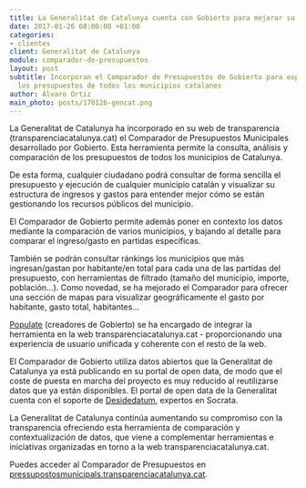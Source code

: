 ```yaml
---
title: La Generalitat de Catalunya cuenta con Gobierto para mejorar su portal de transparencia
date: 2017-01-26 08:00:00 +01:00
categories:
- clientes
client: Generalitat de Catalunya
module: comparador-de-presupuestos
layout: post
subtitle: Incorporan el Comparador de Presupuestos de Gobierto para explorar y analizar
  los presupuestos de todos los municipios catalanes
author: Álvaro Ortiz
main_photo: posts/170126-gencat.png
---
```


La Generalitat de Catalunya ha incorporado en su web de transparencia (transparenciacatalunya.cat) el Comparador de Presupuestos Municipales desarrollado por Gobierto. Esta herramienta permite la consulta, análisis y comparación de los presupuestos de todos los municipios de Catalunya.

De esta forma, cualquier ciudadano podrá consultar de forma sencilla el presupuesto y ejecución de cualquier municipio catalán y visualizar su estructura de ingresos y gastos para entender mejor cómo se están gestionando los recursos públicos del municipio.

El Comparador de Gobierto permite además poner en contexto los datos mediante la comparación de varios municipios, y bajando al detalle para comparar el ingreso/gasto en partidas específicas.

También se podrán consultar ránkings los municipios que más ingresan/gastan por habitante/en total para cada una de las partidas del presupuesto, con herramientas de filtrado (tamaño del municipio, importe, población…). Como novedad, se ha mejorado el Comparador para ofrecer una sección de mapas para visualizar geográficamente el gasto por habitante, gasto total, habitantes...

[Populate](http://populate.tools) (creadores de Gobierto) se ha encargado de integrar la herramienta en la web transparenciacatalunya.cat - proporcionando una experiencia de usuario unificada y coherente con el resto de la web.

El Comparador de Gobierto utiliza datos abiertos que la Generalitat de Catalunya ya está publicando en su portal de open data, de modo que el coste de puesta en marcha del proyecto es muy reducido al reutilizarse datos que ya están disponibles. El portal de open data de la Generalitat cuenta con el soporte de [Desidedatum](http://desidedatum.com), expertos en Socrata.

La Generalitat de Catalunya continúa aumentando su compromiso con la transparencia ofreciendo esta herramienta de comparación y contextualización de datos, que viene a complementar herramientas e iniciativas organizadas en torno a la web transparenciacatalunya.cat.

Puedes acceder al Comparador de Presupuestos en [pressupostosmunicipals.transparenciacatalunya.cat](http://pressupostosmunicipals.transparenciacatalunya.cat).
